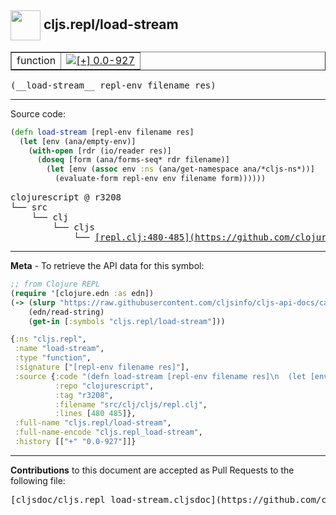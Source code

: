 ## <img width="48px" valign="middle" src="http://i.imgur.com/Hi20huC.png"> cljs.repl/load-stream

 <table border="1">
<tr>

<td>function</td>
<td><a href="https://github.com/cljsinfo/cljs-api-docs/tree/0.0-927"><img valign="middle" alt="[+] 0.0-927" src="https://img.shields.io/badge/+-0.0--927-lightgrey.svg"></a> </td>
</tr>
</table>

 <samp>
(__load-stream__ repl-env filename res)<br>
</samp>

---





Source code:

```clj
(defn load-stream [repl-env filename res]
  (let [env (ana/empty-env)]
    (with-open [rdr (io/reader res)]
      (doseq [form (ana/forms-seq* rdr filename)]
        (let [env (assoc env :ns (ana/get-namespace ana/*cljs-ns*))]
          (evaluate-form repl-env env filename form))))))
```

 <pre>
clojurescript @ r3208
└── src
    └── clj
        └── cljs
            └── <ins>[repl.clj:480-485](https://github.com/clojure/clojurescript/blob/r3208/src/clj/cljs/repl.clj#L480-L485)</ins>
</pre>


---

__Meta__ - To retrieve the API data for this symbol:

```clj
;; from Clojure REPL
(require '[clojure.edn :as edn])
(-> (slurp "https://raw.githubusercontent.com/cljsinfo/cljs-api-docs/catalog/cljs-api.edn")
    (edn/read-string)
    (get-in [:symbols "cljs.repl/load-stream"]))
```

```clj
{:ns "cljs.repl",
 :name "load-stream",
 :type "function",
 :signature ["[repl-env filename res]"],
 :source {:code "(defn load-stream [repl-env filename res]\n  (let [env (ana/empty-env)]\n    (with-open [rdr (io/reader res)]\n      (doseq [form (ana/forms-seq* rdr filename)]\n        (let [env (assoc env :ns (ana/get-namespace ana/*cljs-ns*))]\n          (evaluate-form repl-env env filename form))))))",
          :repo "clojurescript",
          :tag "r3208",
          :filename "src/clj/cljs/repl.clj",
          :lines [480 485]},
 :full-name "cljs.repl/load-stream",
 :full-name-encode "cljs.repl_load-stream",
 :history [["+" "0.0-927"]]}

```

---

__Contributions__ to this document are accepted as Pull Requests to the following file:

 <pre>
[cljsdoc/cljs.repl_load-stream.cljsdoc](https://github.com/cljsinfo/cljs-api-docs/blob/master/cljsdoc/cljs.repl_load-stream.cljsdoc)
</pre>

